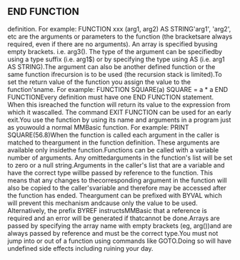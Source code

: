 ## END FUNCTION

definition. For example: FUNCTION xxx (arg1, arg2) AS STRING'arg1', 'arg2', etc are the arguments or parameters to the function (the bracketsare always required, even if there are no arguments). An array is specified byusing empty brackets. i.e. arg3(). The type of the argument can be specifiedby using a type suffix (i.e. arg1$) or by specifying the type using AS <type>(i.e. arg1 AS STRING).The argument can also be another defined function or the same function ifrecursion is to be used (the recursion stack is limited).To set the return value of the function you assign the value to the function'sname. For example: FUNCTION SQUARE(a) SQUARE = a * a END FUNCTIONEvery definition must have one END FUNCTION statement. When this isreached the function will return its value to the expression from which it wascalled. The command EXIT FUNCTION can be used for an early exit.You use the function by using its name and arguments in a program just as youwould a normal MMBasic function. For example: PRINT SQUARE(56.8)When the function is called each argument in the caller is matched to theargument in the function definition. These arguments are available only insidethe function.Functions can be called with a variable number of arguments. Any omittedarguments in the function's list will be set to zero or a null string.Arguments in the caller's list that are a variable and have the correct type willbe passed by reference to the function. This means that any changes to thecorresponding argument in the function will also be copied to the caller'svariable and therefore may be accessed after the function has ended. Theargument can be prefixed with BYVAL which will prevent this mechanism andcause only the value to be used. Alternatively, the prefix BYREF instructsMMBasic that a reference is required and an error will be generated if thatcannot be done.Arrays are passed by specifying the array name with empty brackets (eg, arg())and are always passed by reference and must be the correct type.You must not jump into or out of a function using commands like GOTO.Doing so will have undefined side effects including ruining your day.